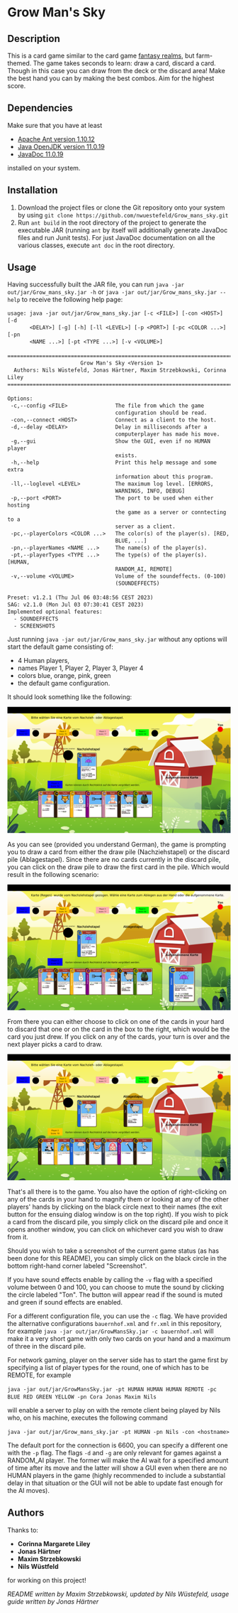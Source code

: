 # Grow Man's Sky

## Description
This is a card game similar to the card game [fantasy realms](https://wizkids.com/fantasy-realms/), but farm-themed.
The game takes seconds to learn: draw a card, discard a card. Though in this case you can draw from the deck or the discard area!
Make the best hand you can by making the best combos. Aim for the highest score. 

## Dependencies
Make sure that you have at least
- [Apache Ant version 1.10.12](https://ant.apache.org/manual/index.html)
- [Java OpenJDK version 11.0.19](https://www.oracle.com/java/technologies/javase/jdk11-archive-downloads.html)
- [JavaDoc 11.0.19](https://docs.oracle.com/en/java/javase/11/javadoc/index.html#Java-Platform%2C-Standard-Edition)
 
installed on your system.

## Installation
1. Download the project files or clone the Git repository onto your system by using ```git clone https://github.com/nwuestefeld/Grow_mans_sky.git```
2. Run ```ant build``` in the root directory of the project to generate the executable JAR (running ```ant``` by itself will additionally generate JavaDoc files and run Junit tests). For just JavaDoc documentation on all the various classes, execute ```ant doc``` in the root directory. 

## Usage
Having successfully built the JAR file, you can run ```java -jar out/jar/Grow_mans_sky.jar -h``` or ```java -jar out/jar/Grow_mans_sky.jar --help``` to receive the following help page:
```
usage: java -jar out/jar/Grow_mans_sky.jar [-c <FILE>] [-con <HOST>] [-d
       <DELAY>] [-g] [-h] [-ll <LEVEL>] [-p <PORT>] [-pc <COLOR ...>] [-pn
       <NAME ...>] [-pt <TYPE ...>] [-v <VOLUME>]

=========================================================================
                       Grow Man's Sky <Version 1>
  Authors: Nils Wüstefeld, Jonas Härtner, Maxim Strzebkowski, Corinna
Liley
=========================================================================

Options:
 -c,--config <FILE>               The file from which the game
                                  configuration should be read.
 -con,--connect <HOST>            Connect as a client to the host.
 -d,--delay <DELAY>               Delay in milliseconds after a
                                  computerplayer has made his move.
 -g,--gui                         Show the GUI, even if no HUMAN player
                                  exists.
 -h,--help                        Print this help message and some extra
                                  information about this program.
 -ll,--loglevel <LEVEL>           The maximum log level. [ERRORS,
                                  WARNINGS, INFO, DEBUG]
 -p,--port <PORT>                 The port to be used when either hosting
                                  the game as a server or conntecting to a
                                  server as a client.
 -pc,--playerColors <COLOR ...>   The color(s) of the player(s). [RED,
                                  BLUE, ...]
 -pn,--playerNames <NAME ...>     The name(s) of the player(s).
 -pt,--playerTypes <TYPE ...>     The type(s) of the player(s). [HUMAN,
                                  RANDOM_AI, REMOTE]
 -v,--volume <VOLUME>             Volume of the soundeffects. (0-100)
                                  (SOUNDEFFECTS)

Preset: v1.2.1 (Thu Jul 06 03:48:56 CEST 2023)
SAG: v2.1.0 (Mon Jul 03 07:30:41 CEST 2023)
Implemented optional features:
  - SOUNDEFFECTS
  - SCREENSHOTS
```
Just running ```java -jar out/jar/Grow_mans_sky.jar``` without any options will start the default game consisting of:

- 4 Human players,
- names Player 1, Player 2, Player 3, Player 4
- colors blue, orange, pink, green
- the default game configuration.

It should look something like the following:

![](./screenshot-readme1.png)

As you can see (provided you understand German), the game is prompting you to draw a card from either the draw pile (Nachziehstapel) or the discard pile (Ablagestapel).
Since there are no cards currently in the discard pile, you can click on the draw pile to draw the first card in the pile. Which would result in
the following scenario:

![](./screenshot-readme2.png)

From there you can either choose to click on one of the cards in your hard to discard that one or on the card in the box to the right, which would
be the card you just drew. If you click on any of the cards, your turn is over and the next player picks a card to draw.

![](./screenshot-readme3.png)

That's all there is to the game. You also have the option of right-clicking on any of the cards in your hand to magnify them or looking at any of the other players'
hands by clicking on the black circle next to their names (the exit button for the ensuing dialog window is on the top right). If you wish to pick a card from the discard
pile, you simply click on the discard pile and once it opens another window, you can click on whichever card you wish to draw from it.

Should you wish to take a screenshot of the current game status (as has been done for this README), you can simply click on the black circle in the bottom right-hand corner labeled "Screenshot".

If you have sound effects enable by calling the ```-v``` flag with a specified volume between 0 and 100, you can choose to mute the sound by clicking the circle labeled "Ton".
The button will appear read if the sound is muted and green if sound effects are enabled.

For a different configuration file, you can use the ```-c``` flag. We have provided the alternative configurations ```bauernhof.xml``` and ```fr.xml``` in this repository, for example ```java -jar out/jar/GrowMansSky.jar -c bauernhof.xml``` will
make it a very short game with only two cards on your hand and a maximum of three in the discard pile.

For network gaming, player on the server side has to start the game first by specifying a list of player types for the round, one of which has to be REMOTE, for example

```java -jar out/jar/GrowMansSky.jar -pt HUMAN HUMAN HUMAN REMOTE -pc BLUE RED GREEN YELLOW -pn Cora Jonas Maxim Nils```

will enable a server to play on with the remote client being played by Nils who, on his machine, executes the following command

```java -jar out/jar/Grow_mans_sky.jar -pt HUMAN -pn Nils -con <hostname>```

The default port for the connection is 6600, you can specify a different one with the ```-p``` flag. The flags ```-d``` and ```-g``` are only relevant for
games against a RANDOM_AI player. The former will make the AI wait for a specified amount of time after its move and the latter will show a GUI even when there are no HUMAN players in the game (highly recommended to
include a substantial delay in that situation or the GUI will not be able to update fast enough for the AI moves).

## Authors
Thanks to:

- **Corinna Margarete Liley**
- **Jonas Härtner**
- **Maxim Strzebkowski** 
- **Nils Wüstfeld**

for working on this project!

_README written by Maxim Strzebkowski, updated by Nils Wüstefeld, usage guide written by Jonas Härtner_
